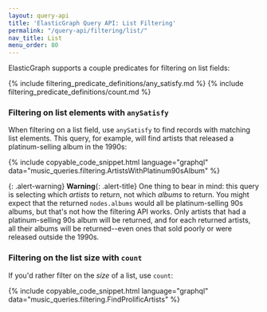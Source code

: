 ```yaml
---
layout: query-api
title: 'ElasticGraph Query API: List Filtering'
permalink: "/query-api/filtering/list/"
nav_title: List
menu_order: 80
---
```

ElasticGraph supports a couple predicates for filtering on list fields:

{% include filtering_predicate_definitions/any_satisfy.md %}
{% include filtering_predicate_definitions/count.md %}

### Filtering on list elements with `anySatisfy`

When filtering on a list field, use `anySatisfy` to find records with matching list elements.
This query, for example, will find artists that released a platinum-selling album in the 1990s:

{% include copyable_code_snippet.html language="graphql" data="music_queries.filtering.ArtistsWithPlatinum90sAlbum" %}

{: .alert-warning}
**Warning**{: .alert-title}
One thing to bear in mind: this query is selecting which _artists_ to return,
not which _albums_ to return. You might expect that the returned `nodes.albums` would
all be platinum-selling 90s albums, but that's not how the filtering API works. Only artists
that had a platinum-selling 90s album will be returned, and for each returned artists, all
their albums will be returned--even ones that sold poorly or were released outside the 1990s.

### Filtering on the list size with `count`

If you'd rather filter on the _size_ of a list, use `count`:

{% include copyable_code_snippet.html language="graphql" data="music_queries.filtering.FindProlificArtists" %}

